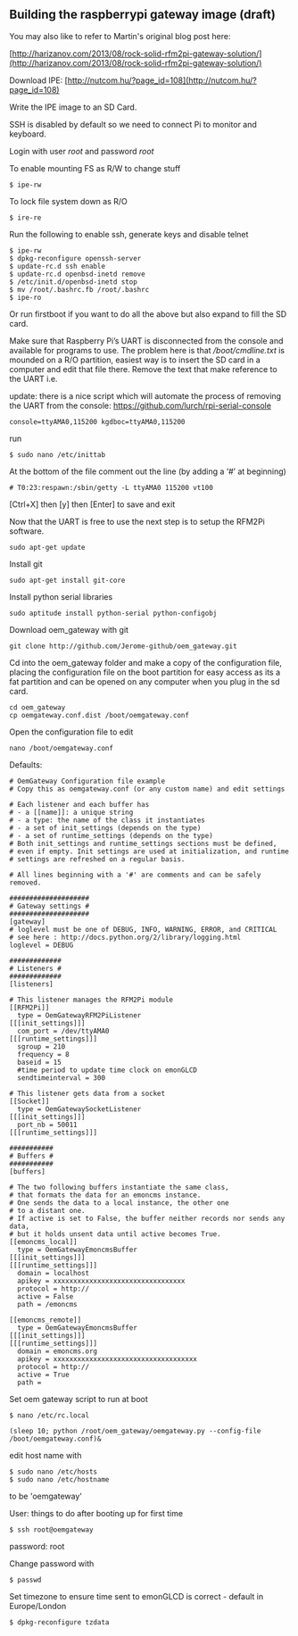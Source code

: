 ## Building the raspberrypi gateway image (draft)

You may also like to refer to Martin's original blog post here:

[http://harizanov.com/2013/08/rock-solid-rfm2pi-gateway-solution/](http://harizanov.com/2013/08/rock-solid-rfm2pi-gateway-solution/)

Download IPE: [http://nutcom.hu/?page_id=108](http://nutcom.hu/?page_id=108)

Write the IPE image to an SD Card.

SSH is disabled by default so we need to connect Pi to monitor and keyboard. 

Login with user *root* and password *root*

To enable mounting FS as R/W to change stuff

    $ ipe-rw 

To lock file system down as R/O

    $ ire-re 

Run the following to enable ssh, generate keys and disable telnet

    $ ipe-rw
    $ dpkg-reconfigure openssh-server
    $ update-rc.d ssh enable
    $ update-rc.d openbsd-inetd remove
    $ /etc/init.d/openbsd-inetd stop
    $ mv /root/.bashrc.fb /root/.bashrc
    $ ipe-ro

Or run firstboot if you want to do all the above but also expand to fill the SD card.

Make sure that Raspberry Pi’s UART is disconnected from the console and available for programs to use. The problem here is that */boot/cmdline.txt* is mounded on a R/O partition, easiest way is to insert the SD card in a computer and edit that file there. Remove the text that make reference to the UART i.e.

update: there is a nice script which will automate the process of removing the UART from the console: https://github.com/lurch/rpi-serial-console

    console=ttyAMA0,115200 kgdboc=ttyAMA0,115200

run

    $ sudo nano /etc/inittab

At the bottom of the file comment out the line (by adding a ‘#’ at beginning)

    # T0:23:respawn:/sbin/getty -L ttyAMA0 115200 vt100
    
[Ctrl+X] then [y] then [Enter] to save and exit

Now that the UART is free to use the next step is to setup the RFM2Pi software.

    sudo apt-get update

Install git

    sudo apt-get install git-core

Install python serial libraries
    
    sudo aptitude install python-serial python-configobj
    
Download oem_gateway with git
    
    git clone http://github.com/Jerome-github/oem_gateway.git

Cd into the oem_gateway folder and make a copy of the configuration file, placing the configuration file on the boot partition for easy access as its a fat partition and can be opened on any computer when you plug in the sd card.
    
    cd oem_gateway
    cp oemgateway.conf.dist /boot/oemgateway.conf

Open the configuration file to edit
    
    nano /boot/oemgateway.conf

Defaults:

    # OemGateway Configuration file example
    # Copy this as oemgateway.conf (or any custom name) and edit settings

    # Each listener and each buffer has 
    # - a [[name]]: a unique string
    # - a type: the name of the class it instantiates
    # - a set of init_settings (depends on the type)
    # - a set of runtime_settings (depends on the type)
    # Both init_settings and runtime_settings sections must be defined, 
    # even if empty. Init settings are used at initialization, and runtime
    # settings are refreshed on a regular basis.

    # All lines beginning with a '#' are comments and can be safely removed.

    ####################
    # Gateway settings #
    ####################
    [gateway]
    # loglevel must be one of DEBUG, INFO, WARNING, ERROR, and CRITICAL
    # see here : http://docs.python.org/2/library/logging.html
    loglevel = DEBUG

    #############
    # Listeners #
    #############
    [listeners]

    # This listener manages the RFM2Pi module
    [[RFM2Pi]]
      type = OemGatewayRFM2PiListener
    [[[init_settings]]]
      com_port = /dev/ttyAMA0
    [[[runtime_settings]]]
      sgroup = 210
      frequency = 8
      baseid = 15
      #time period to update time clock on emonGLCD
      sendtimeinterval = 300

    # This listener gets data from a socket
    [[Socket]]
      type = OemGatewaySocketListener
    [[[init_settings]]]
      port_nb = 50011
    [[[runtime_settings]]]

    ###########
    # Buffers #
    ###########
    [buffers]

    # The two following buffers instantiate the same class, 
    # that formats the data for an emoncms instance.
    # One sends the data to a local instance, the other one
    # to a distant one.
    # If active is set to False, the buffer neither records nor sends any data,
    # but it holds unsent data until active becomes True.
    [[emoncms_local]]
      type = OemGatewayEmoncmsBuffer
    [[[init_settings]]]
    [[[runtime_settings]]]
      domain = localhost 
      apikey = xxxxxxxxxxxxxxxxxxxxxxxxxxxxxxxxx
      protocol = http://
      active = False
      path = /emoncms

    [[emoncms_remote]]
      type = OemGatewayEmoncmsBuffer
    [[[init_settings]]]
    [[[runtime_settings]]]
      domain = emoncms.org
      apikey = xxxxxxxxxxxxxxxxxxxxxxxxxxxxxxxxxxxx
      protocol = http://
      active = True
      path =

Set oem gateway script to run at boot

    $ nano /etc/rc.local

    (sleep 10; python /root/oem_gateway/oemgateway.py --config-file /boot/oemgateway.conf)&

edit host name with

    $ sudo nano /etc/hosts
    $ sudo nano /etc/hostname

to be 'oemgateway'

User: things to do after booting up for first time

    $ ssh root@oemgateway

password: root

Change password with 

    $ passwd

Set timezone to ensure time sent to emonGLCD is correct - default in Europe/London 

    $ dpkg-reconfigure tzdata
